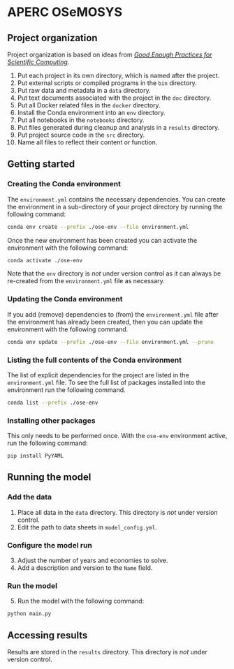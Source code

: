 # APERC OSeMOSYS

## Project organization

Project organization is based on ideas from [_Good Enough Practices for Scientific Computing_](https://journals.plos.org/ploscompbiol/article?id=10.1371/journal.pcbi.1005510).

1. Put each project in its own directory, which is named after the project.
2. Put external scripts or compiled programs in the `bin` directory.
3. Put raw data and metadata in a `data` directory.
4. Put text documents associated with the project in the `doc` directory.
5. Put all Docker related files in the `docker` directory.
6. Install the Conda environment into an `env` directory. 
7. Put all notebooks in the `notebooks` directory.
8. Put files generated during cleanup and analysis in a `results` directory.
9. Put project source code in the `src` directory.
10. Name all files to reflect their content or function.

## Getting started

### Creating the Conda environment

The `environment.yml` contains the necessary dependencies. You can create the 
environment in a sub-directory of your project directory by running the following command:

```bash
conda env create --prefix ./ose-env --file environment.yml
```

Once the new environment has been created you can activate the environment with the following 
command:

```bash
conda activate ./ose-env
```

Note that the `env` directory is *not* under version control as it can always be re-created from 
the `environment.yml` file as necessary.

### Updating the Conda environment

If you add (remove) dependencies to (from) the `environment.yml` file after the environment has 
already been created, then you can update the environment with the following command.

```bash
conda env update --prefix ./ose-env --file environment.yml --prune
```

### Listing the full contents of the Conda environment

The list of explicit dependencies for the project are listed in the `environment.yml` file. To see the full list of packages installed into the environment run the following command.

```bash
conda list --prefix ./ose-env
```

### Installing other packages

This only needs to be performed once. With the `ose-env` environment active, run the following command:

```
pip install PyYAML
```

## Running the model

### Add the data
1. Place all data in the `data` directory. This directory is *not* under version control.
2. Edit the path to data sheets in `model_config.yml`.

### Configure the model run
3. Adjust the number of years and economies to solve.
4. Add a description and version to the `Name` field.

### Run the model
5. Run the model with the following command: 
```
python main.py
```

## Accessing results

Results are stored in the `results` directory. This directory is *not* under version control.
